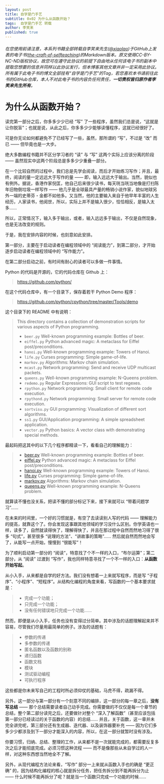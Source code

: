 ```yaml
---
layout: post
title: 自学是门手艺
subtitle: 0x02 为什么从函数开始？
tags:  自学是门手艺 转载
author: 李笑来
published: true
---
```

###### 在您使用前请注意，本系列书籍全部转载自李笑来先生([@xiaolao](https://github.com/xiaolai))于GitHub上发表的电子书([the-craft-of-selfteaching](https://github.com/selfteaching/the-craft-of-selfteaching))的Markdown版本。原文使用CC-BY-NC-ND版权协议，故您可在遵守此协议的前提下自由地从任何该电子书的副本中提取您想要的信息并*同样*以此协议发行，但本博客其他文章*并非*一定采用此协议。所有属于此电子书的博文全部挂有“自学是门手艺”的Tag，若您喜欢本书请前往此书的GitHub仓库，本人*不对*此电子书的内容负*任何*责任，**一切责权皆归原作者李笑来先生所有**。

# 为什么从函数开始？

读完第一部分之后，你多多少少已经 “写” 了一些程序，虽然我们总是说，“这就是让你脱盲”；也就是说，从此之后，你多多少少能够读懂程序，这就已经很好了。

可是你无论如何都避免不了已经写了一些，虽然，那所谓的 “写”，不过是 “改” 而已 —— 但毕竟也是一大步。

绝大多数编程书籍并不区分学习者的 “读” 与 “写” 这两个实际上应该分离的阶段 —— 虽然现实中这两个阶段总是多多少少重叠一部分。

在一个比较自然的过程中，我们总是先学会阅读，而后才开始练习写作；并且，最终，阅读的量一定远远大于写作的量 —— 即，输入远远大于输出。当然，貌似也有例外。据说，香港作家倪匡，他自己后来很少读书，每天咣当咣当地像是打扫陈年旧物倒垃圾一样写作 —— 他几乎是全球最具产量的畅销小说作家，貌似地球另外一端的史蒂芬・金都不如他多。又当然，他的主要输入来自于他早年丰富的人生经历，人家读书，他阅世，所以，实际上并不是输入很少，恰恰相反，是输入太多……

所以，正常情况下，输入多于输出，或者，输入远远多于输出，不仅是自然现象，也是无法改变的规则。

于是，我在安排内容的时候，也刻意如此安排。

第一部分，主要在于启动读者在编程领域中的 “阅读能力”，到第二部分，才开始逐步启动读者在编程领域中的 “写作能力”。

在第二部分启动之前，有时间有耐心的读者可以多做一件事情。

Python 的代码是开源的，它的代码仓库在 Github 上：

> https://github.com/python/

在这个代码仓库中，有一个目录下，保存着若干 Python Demo 程序：

> https://github.com/python/cpython/tree/master/Tools/demo

这个目录下的 README 中有说明：

> This directory contains a collection of demonstration scripts for
> various aspects of Python programming.
>
> * `beer.py`        Well-known programming example: Bottles of beer.
> * `eiffel.py`      Python advanced magic: A metaclass for Eiffel post/preconditions.
> * `hanoi.py`       Well-known programming example: Towers of Hanoi.
> * `life.py`        Curses programming: Simple game-of-life.
> * `markov.py`      Algorithms: Markov chain simulation.
> * `mcast.py`       Network programming: Send and receive UDP multicast packets.
> * `queens.py`      Well-known programming example: N-Queens problem.
> * `redemo.py`      Regular Expressions: GUI script to test regexes.
> * `rpython.py`     Network programming: Small client for remote code execution.
> * `rpythond.py`    Network programming: Small server for remote code execution.
> * `sortvisu.py`    GUI programming: Visualization of different sort algorithms.
> * `ss1.py`         GUI/Application programming: A simple spreadsheet application.
> * `vector.py`      Python basics: A vector class with demonstrating special methods.

最起码把这其中的以下几个程序都精读一下，看看自己的理解能力：

> * [beer.py](https://github.com/python/cpython/blob/master/Tools/demo/beer.py)        Well-known programming example: Bottles of beer.
> * [eiffel.py](https://github.com/python/cpython/blob/master/Tools/demo/eiffel.py)      Python advanced magic: A metaclass for Eiffel post/preconditions.
> * [hanoi.py](https://github.com/python/cpython/blob/master/Tools/demo/hanoi.py)       Well-known programming example: Towers of Hanoi.
> * [life.py](https://github.com/python/cpython/blob/master/Tools/demo/life.py)        Curses programming: Simple game-of-life.
> * [markov.py](https://github.com/python/cpython/blob/master/Tools/demo/markov.py)      Algorithms: Markov chain simulation.
> * [queens.py](https://github.com/python/cpython/blob/master/Tools/demo/queens.py)      Well-known programming example: N-Queens problem.

就算读不懂也没关系，把读不懂的部分标记下来，接下来就可以 “带着问题学习”……

在未来的时间里，一个好的习惯就是，有空了去读读别人写的代码 —— 理解能力的提高，就靠这个了。你会发现这事跟其他领域的学习没什么区别。你学英语也一样，读多了，自然就读得快了，理解得快了，并且在那过程中自然而然地习得了很多 “句式”，甚至很多 “说理的方法”、“讲故事的策略”…… 然后就自然而然地会写了，从能写一点开始，慢慢到 “很能写”！

为了顺利启动第一部分的 “阅读”，特意找了个不一样的入口，“布尔运算”；第二部分，从 “阅读” 过渡到 “写作”，我也同样特意寻找了一个不一样的入口：**从函数开始写起**。

从小入手，从来都是自学的好方法。我们没有想着一上来就写程序，而是写 “子程序”、“小程序”、“短程序”。从结构化编程的角度来看，写函数的一个基本要求就是：

> - 完成一个功能；
> - 只完成一个功能；
> - 没有任何错误地只完成一个功能……

然而，即便是从小入手，任务也没有变得过分简单。其中涉及的话题理解起来并不容易，尽管我们尽量用最简单的例子。涉及的话题有：

> - 参数的传递
> - 多参数的传递
> - 匿名函数以及函数的别称
> - 递归函数
> - 函数文档
> - 模块
> - 测试驱动编程
> - 可执行程序

这些都是你未来写自己的工程时所必须仰仗的基础，马虎不得，疏漏不得。

另外，这一部分与第一部分有一个刻意不同的编排，这一部分的每一章之后，**没有写总结** —— 那个总结需要读者自己动手完成。你需要做的不仅仅是每一个章节的总结，整个第二部分读完之后，还要做针对整个 “深入了解函数”（甚至应该包括第一部分已经读过的关于函数的内容）的总结…… 并且，关于函数，这一章并未完全讲完呢，第三部分还有生成器、迭代器、以及装饰器要补充 —— 因为它们多多少少都涉及到下一部分才能深入的内容，所以，在这一部分就暂时没有涉及。

你要习惯，归纳、总结、整理的工作，从来都不是一次就能完成的，都需要反复多次之后才能彻底完成。必须习惯这种流程 —— 而不是像那些从未自学过的人一样，对这种东西想当然地全不了解。

另外，从现代编程方法论来看，“写作” 部分一上来就从函数入手也的确是 “更正确” 的，因为结构化编程的核心就是拆分任务，把任务拆分到不能再拆分为止 —— 什么时候不能再拆分了呢？就是当一个函数只完成一个功能的时候……
